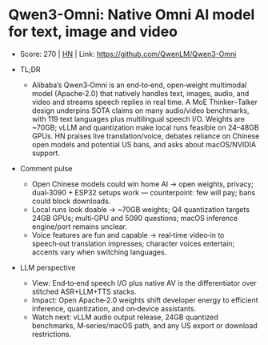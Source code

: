 # Qwen3-Omni: Native Omni AI model for text, image and video

- Score: 270 | [HN](https://news.ycombinator.com/item?id=45336989) | Link: https://github.com/QwenLM/Qwen3-Omni

- TL;DR
  - Alibaba’s Qwen3‑Omni is an end‑to‑end, open‑weight multimodal model (Apache‑2.0) that natively handles text, images, audio, and video and streams speech replies in real time. A MoE Thinker–Talker design underpins SOTA claims on many audio/video benchmarks, with 119 text languages plus multilingual speech I/O. Weights are ~70GB; vLLM and quantization make local runs feasible on 24–48GB GPUs. HN praises live translation/voice, debates reliance on Chinese open models and potential US bans, and asks about macOS/NVIDIA support.

- Comment pulse
  - Open Chinese models could win home AI → open weights, privacy; dual‑3090 + ESP32 setups work — counterpoint: few will pay; bans could block downloads.
  - Local runs look doable → ~70GB weights; Q4 quantization targets 24GB GPUs; multi‑GPU and 5090 questions; macOS inference engine/port remains unclear.
  - Voice features are fun and capable → real‑time video‑in to speech‑out translation impresses; character voices entertain; accents vary when switching languages.

- LLM perspective
  - View: End‑to‑end speech I/O plus native AV is the differentiator over stitched ASR+LLM+TTS stacks.
  - Impact: Open Apache‑2.0 weights shift developer energy to efficient inference, quantization, and on‑device assistants.
  - Watch next: vLLM audio output release, 24GB quantized benchmarks, M‑series/macOS path, and any US export or download restrictions.
